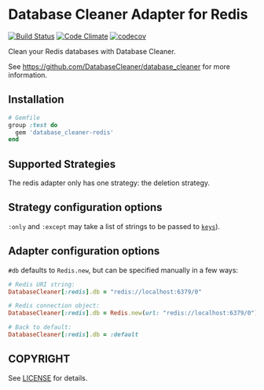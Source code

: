# Database Cleaner Adapter for Redis

[![Build Status](https://travis-ci.org/DatabaseCleaner/database_cleaner-redis.svg?branch=master)](https://travis-ci.org/DatabaseCleaner/database_cleaner-redis)
[![Code Climate](https://codeclimate.com/github/DatabaseCleaner/database_cleaner-redis/badges/gpa.svg)](https://codeclimate.com/github/DatabaseCleaner/database_cleaner-redis)
[![codecov](https://codecov.io/gh/DatabaseCleaner/database_cleaner-redis/branch/master/graph/badge.svg)](https://codecov.io/gh/DatabaseCleaner/database_cleaner-redis)

Clean your Redis databases with Database Cleaner.

See https://github.com/DatabaseCleaner/database_cleaner for more information.

## Installation

```ruby
# Gemfile
group :test do
  gem 'database_cleaner-redis'
end
```

## Supported Strategies

The redis adapter only has one strategy: the deletion strategy.

## Strategy configuration options

`:only` and `:except` may take a list of strings to be passed to [`keys`](https://redis.io/commands/keys)).

## Adapter configuration options

`#db` defaults to `Redis.new`, but can be specified manually in a few ways:

```ruby
# Redis URI string:
DatabaseCleaner[:redis].db = "redis://localhost:6379/0"

# Redis connection object:
DatabaseCleaner[:redis].db = Redis.new(url: "redis://localhost:6379/0")

# Back to default:
DatabaseCleaner[:redis].db = :default
```

## COPYRIGHT

See [LICENSE](LICENSE) for details.
